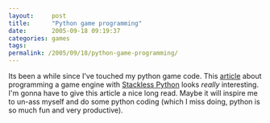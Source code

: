 ```yaml
---
layout:     post
title:      "Python game programming"
date:       2005-09-18 09:19:37
categories: games
tags:  
permalink: /2005/09/18/python-game-programming/
---
```

Its been a while since I've touched my python game code. This [article](http://harkal.sylphis3d.com/2005/08/10/multithreaded-game-scripting-with-stackless-python/) about programming a game engine with [Stackless Python](http://www.stackless.com/) looks _really_ interesting. I'm gonna have to give this article a nice long read. Maybe it will inspire me to un-ass myself and do some python coding (which I miss doing, python is so much fun and very productive).
